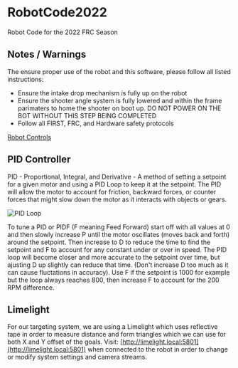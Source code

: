 # RobotCode2022
Robot Code for the 2022 FRC Season

## Notes / Warnings
The ensure proper use of the robot and this software, please follow all listed instructions:

- Ensure the intake drop mechanism is fully up on the robot
- Ensure the shooter angle system is fully lowered and within the frame parimaters to home the shooter on boot up. DO NOT POWER ON THE BOT WITHOUT THIS STEP BEING COMPLETED
- Follow all FIRST, FRC, and Hardware safety protocols

[Robot Controls](https://github.com/cavineers/RobotCode2022/blob/development/CONTROLS.md)

## PID Controller
PID - Proportional, Integral, and Derivative - A method of setting a setpoint for a given motor and using a PID Loop to keep it at the setpoint. The PID will allow the motor to account for friction, backward forces, or counter forces that might slow down the motor as it interacts with objects or gears.

![PID Loop](https://media.discordapp.net/attachments/578396462480621568/942794011607978024/unknown.png)

To tune a PID or PIDF (F meaning Feed Forward) start off with all values at 0 and then slowly increase P until the motor oscillates (moves back and forth) around the setpoint. Then increase to D to reduce the time to find the setpoint and F to account for any constant under or over in speed. The PID loop will become closer and more accurate to the setpoint over time, but ajusting D up slightly can reduce that time. (Don't increase D too much as it can cause fluctations in accuracy). Use F if the setpoint is 1000 for example but the loop always reaches 800, then increase F to account for the 200 RPM difference.

## Limelight
For our targeting system, we are using a Limelight which uses reflective tape in order to measure distance and form triangles which we can use for both X and Y offset of the goals. Visit: [http://limelight.local:5801](http://limelight.local:5801) when connected to the robot in order to change or modify system settings and camera streams.

